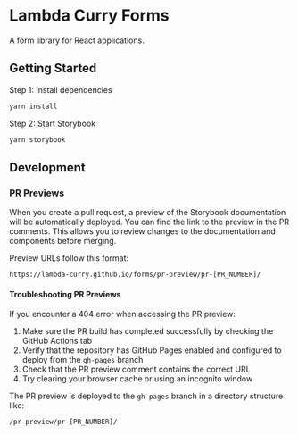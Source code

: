 # Lambda Curry Forms

A form library for React applications.

## Getting Started

Step 1: Install dependencies

```bash
yarn install
```

Step 2: Start Storybook

```bash
yarn storybook
```

## Development

### PR Previews

When you create a pull request, a preview of the Storybook documentation will be automatically deployed. You can find the link to the preview in the PR comments. This allows you to review changes to the documentation and components before merging.

Preview URLs follow this format:
```
https://lambda-curry.github.io/forms/pr-preview/pr-[PR_NUMBER]/
```

#### Troubleshooting PR Previews

If you encounter a 404 error when accessing the PR preview:

1. Make sure the PR build has completed successfully by checking the GitHub Actions tab
2. Verify that the repository has GitHub Pages enabled and configured to deploy from the `gh-pages` branch
3. Check that the PR preview comment contains the correct URL
4. Try clearing your browser cache or using an incognito window

The PR preview is deployed to the `gh-pages` branch in a directory structure like:
```
/pr-preview/pr-[PR_NUMBER]/
```
